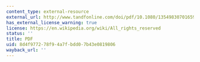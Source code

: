 ```yaml
---
content_type: external-resource
external_url: http://www.tandfonline.com/doi/pdf/10.1080/13549830701659683
has_external_license_warning: true
license: https://en.wikipedia.org/wiki/All_rights_reserved
status: ''
title: PDF
uid: 8d4f9772-78f9-4a7f-bdd0-7b43e0819806
wayback_url: ''
---
```

